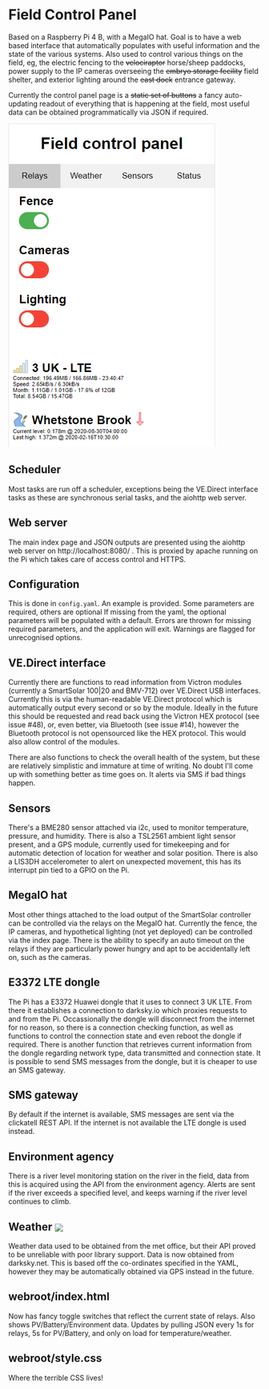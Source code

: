 # Field Control Panel

Based on a Raspberry Pi 4 B, with a MegaIO hat. Goal is to have a web based interface that automatically populates with useful information and the state of the various systems. Also used to control various things on the field, eg, the electric fencing to the ~~velociraptor~~ horse/sheep paddocks, power supply to the IP cameras overseeing the ~~embryo storage fecility~~ field shelter, and exterior lighting around the ~~east dock~~ entrance gateway.

Currently the control panel page is a ~~static set of buttons~~ a fancy auto-updating readout of everything that is happening at the field, most useful data can be obtained programmatically via JSON if required.

![panel_screencap](https://raw.githubusercontent.com/frillip/field-control-panel/master/etc/screencap.png)

## Scheduler

Most tasks are run off a scheduler, exceptions being the VE.Direct interface tasks as these are synchronous serial tasks, and the aiohttp web server.

## Web server

The main index page and JSON outputs are presented using the aiohttp web server on http://localhost:8080/ . This is proxied by apache running on the Pi which takes care of access control and HTTPS.

## Configuration

This is done in `config.yaml`. An example is provided. Some parameters are required, others are optional If missing from the yaml, the optional parameters will be populated with a default. Errors are thrown for missing required parameters, and the application will exit. Warnings are flagged for unrecognised options.

## VE.Direct interface

Currently there are functions to read information from Victron modules (currently a SmartSolar 100|20 and BMV-712) over VE.Direct USB interfaces. Currently this is via the human-readable VE.Direct protocol which is automatically output every second or so by the module. Ideally in the future this should be requested and read back using the Victron HEX protocol (see issue #48), or, even better, via Bluetooth (see issue #14), however the Bluetooth protocol is not opensourced like the HEX protocol. This would also allow control of the modules.

There are also functions to check the overall health of the system, but these are relatively simplistic and immature at time of writing. No doubt I'll come up with something better as time goes on. It alerts via SMS if bad things happen.

## Sensors

There's a BME280 sensor attached via i2c, used to monitor temperature, pressure, and humidity. There is also a TSL2561 ambient light sensor present, and a GPS module, currently used for timekeeping and for automatic detection of location for weather and solar position. There is also a LIS3DH accelerometer to alert on unexpected movement, this has its  interrupt pin tied to a GPIO on the Pi.

## MegaIO hat

Most other things attached to the load output of the SmartSolar controller can be controlled via the relays on the MegaIO hat. Currently the fence, the IP cameras, and hypothetical lighting (not yet deployed) can be controlled via the index page. There is the ability to specify an auto timeout on the relays if they are particularly power hungry and apt to be accidentally left on, such as the cameras.

## E3372 LTE dongle

The Pi has a E3372 Huawei dongle that it uses to connect 3 UK LTE. From there it establishes a connection to darksky.io which proxies requests to and from the Pi. Occassionally the dongle will disconnect from the internet for no reason, so there is a connection checking function, as well as functions to control the connection state and even reboot the dongle if required. There is another function that retrieves current information from the dongle regarding network type, data transmitted and connection state. It is possible to send SMS messages from the dongle, but it is cheaper to use an SMS gateway.

## SMS gateway

By default if the internet is available, SMS messages are sent via the clickatell REST API. If the internet is not available the LTE dongle is used instead.

## Environment agency

There is a river level monitoring station on the river in the field, data from this is acquired using the API from the environment agency. Alerts are sent if the river exceeds a specified level, and keeps warning if the river level continues to climb.

## Weather <a href="https://darksky.net/poweredby/"><img src="https://darksky.net/dev/img/attribution/poweredby-oneline.png" align="center" width=150></img></a>

Weather data used to be obtained from the met office, but their API proved to be unreliable with poor library support. Data is now obtained from darksky.net. This is based off the co-ordinates specified in the YAML, however they may be automatically obtained via GPS instead in the future.

## webroot/index.html

Now has fancy toggle switches that reflect the current state of relays. Also shows PV/Battery/Environment data. Updates by pulling JSON every 1s for relays, 5s for PV/Battery, and only on load for temperature/weather.

## webroot/style.css

Where the terrible CSS lives!

